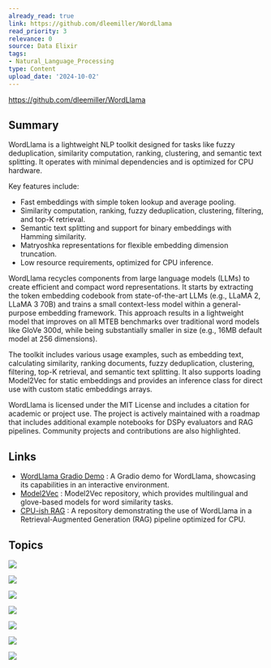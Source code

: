 ```yaml
---
already_read: true
link: https://github.com/dleemiller/WordLlama
read_priority: 3
relevance: 0
source: Data Elixir
tags:
- Natural_Language_Processing
type: Content
upload_date: '2024-10-02'
---
```


https://github.com/dleemiller/WordLlama
## Summary

WordLlama is a lightweight NLP toolkit designed for tasks like fuzzy deduplication, similarity computation, ranking, clustering, and semantic text splitting. It operates with minimal dependencies and is optimized for CPU hardware.

Key features include:
- Fast embeddings with simple token lookup and average pooling.
- Similarity computation, ranking, fuzzy deduplication, clustering, filtering, and top-K retrieval.
- Semantic text splitting and support for binary embeddings with Hamming similarity.
- Matryoshka representations for flexible embedding dimension truncation.
- Low resource requirements, optimized for CPU inference.

WordLlama recycles components from large language models (LLMs) to create efficient and compact word representations. It starts by extracting the token embedding codebook from state-of-the-art LLMs (e.g., LLaMA 2, LLaMA 3 70B) and trains a small context-less model within a general-purpose embedding framework. This approach results in a lightweight model that improves on all MTEB benchmarks over traditional word models like GloVe 300d, while being substantially smaller in size (e.g., 16MB default model at 256 dimensions).

The toolkit includes various usage examples, such as embedding text, calculating similarity, ranking documents, fuzzy deduplication, clustering, filtering, top-K retrieval, and semantic text splitting. It also supports loading Model2Vec for static embeddings and provides an inference class for direct use with custom static embeddings arrays.

WordLlama is licensed under the MIT License and includes a citation for academic or project use. The project is actively maintained with a roadmap that includes additional example notebooks for DSPy evaluators and RAG pipelines. Community projects and contributions are also highlighted.
## Links

- [WordLlama Gradio Demo](https://huggingface.co/spaces/1littlecoder/wordllama) : A Gradio demo for WordLlama, showcasing its capabilities in an interactive environment.
- [Model2Vec](https://github.com/MinishLab/model2vec) : Model2Vec repository, which provides multilingual and glove-based models for word similarity tasks.
- [CPU-ish RAG](https://github.com/dinhanhx/cpu-ish-rag) : A repository demonstrating the use of WordLlama in a Retrieval-Augmented Generation (RAG) pipeline optimized for CPU.

## Topics

![](topics/Library/WordLlama)

![](topics/Concept/Token%20Embeddings)

![](topics/Concept/Matryoshka%20Representations)

![](topics/Concept/Binary%20Embeddings)

![](topics/Concept/Semantic%20Text%20Splitting)

![](topics/Concept/Fuzzy%20Deduplication)

![](topics/Concept/MTEB%20Benchmarks)
